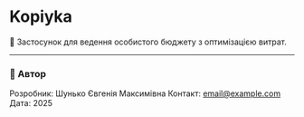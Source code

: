 # Kopiyka

📱 Застосунок для ведення особистого бюджету з оптимізацією витрат.

---

### 👤 Автор
Розробник: Шунько Євгенія Максимівна
Контакт: email@example.com  
Дата: 2025

